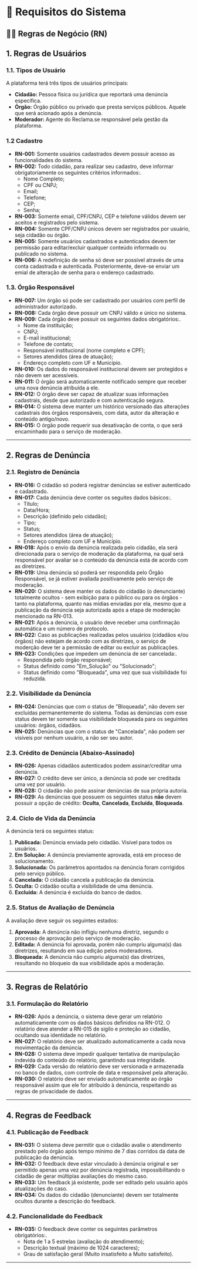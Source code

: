 # 📃 Requisitos do Sistema

## 🧑‍💼 Regras de Negócio (RN)

## 1. Regras de Usuários

### 1.1. Tipos de Usuário

A plataforma terá três tipos de usuários principais:

- **Cidadão:** Pessoa física ou jurídica que reportará uma denúncia específica.
- **Órgão:** Órgão público ou privado que presta serviços públicos. Aquele que será acionado após a denúncia. 
- **Moderador:** Agente do Reclama.se responsável pela gestão da plataforma.

### 1.2 Cadastro 
- **RN-001:** Somente usuários cadastrados devem possuir acesso as funcionalidades do sistema. 
- **RN-002:** Todo cidadão, para realizar seu cadastro, deve informar obrigatoriamente os seguintes critérios informados:.
  - Nome Completo;
  - CPF ou CNPJ;
  - Email;
  - Telefone;
  - CEP;
  - Senha;
- **RN-003:** Somente email, CPF/CNPJ, CEP e telefone válidos devem ser aceitos e registrados pelo sistema. 
- **RN-004:** Somente CPF/CNPJ únicos devem ser registrados por usuário, seja cidadão ou órgão. 
- **RN-005:** Somente usuários cadastrados e autenticados devem ter permissão para editar/excluir qualquer conteúdo informado ou publicado no sistema.
- **RN-006:** A redefinição de senha só deve ser possível através de uma conta cadastrada e autenticada. Posteriormente, deve-se enviar um emial de alteração de senha para o endereço cadastrado.   

### 1.3. Órgão Responsável

- **RN-007:** Um órgão só pode ser cadastrado por usuários com perfil de administrador autorizado.
- **RN-008:** Cada órgão deve possuir um CNPJ válido e único no sistema.
- **RN-009:** Cada órgão deve possuir os seguintes dados obrigatórios:.
  - Nome da instituição;
  - CNPJ;
  - E-mail institucional;
  - Telefone de contato;
  - Responsável institucional (nome completo e CPF);
  - Setores atendidos (área de atuação);
  - Endereço completo com UF e Município.
- **RN-010:** Os dados do responsável institucional devem ser protegidos e não devem ser acessíveis.
- **RN-011:** O órgão será automaticamente notificado sempre que receber uma nova denúncia atribuída a ele.
- **RN-012:** O órgão deve ser capaz de atualizar suas informações cadastrais, desde que autorizado e com autenticação segura.
- **RN-014:** O sistema deve manter um histórico versionado das alterações cadastrais dos órgãos responsáveis, com data, autor da alteração e conteúdo antigo/novo.
- **RN-015:** O órgão pode requerir sua desativação de conta, o que será encaminhado para o serviço de moderação.
  
---

## 2. Regras de Denúncia

### 2.1. Registro de Denúncia 

- **RN-016:** O cidadão só poderá registrar denúncias se estiver autenticado e cadastrado.
- **RN-017:** Cada denúncia deve conter os seguites dados básicos:.
  - Título;
  - Data/Hora;
  - Descrição (definido pelo cidadão);
  - Tipo;
  - Status;
  - Setores atendidos (área de atuação);
  - Endereço completo com UF e Município.
- **RN-018:** Após o envio da denúncia realizada pelo cidadão, ela será direcionada para o serviço de moderação da plataforma, na qual será responsável por avaliar se o conteúdo da denúncia está de acordo com as diretrizes.
- **RN-019:** Uma denúncia só poderá ser respondida pelo Órgão Responsável, se já estiver avaliada positivamente pelo serviço de moderação.   
- **RN-020:** O sistema deve manter os dados do cidadão (o denunciante) totalmente ocultos - sem exibição para o público ou para os órgãos - tanto na plataforma, quanto nas mídias enviadas por ela, mesmo que a publicação da denúncia seja autorizada após a etapa de moderação mencionado na RN-013.
- **RN-021:** Após a denúncia, o usuário deve receber uma confirmação automática e um número de protocolo.
- **RN-022:** Caso as publicações realizadas pelos usuários (cidadãos e/ou órgãos) não estejam de acordo com as diretrizes, o serviço de moderção deve ter a permissão de editar ou excluir as publicações.
- **RN-023:** Condições que impedem um denúncia de ser cancelada:.
  - Respondida pelo órgão responsável;
  - Status definido como "Em_Solução" ou "Solucionado";
  - Status definido como "Bloqueada", uma vez que sua visibilidade foi reduzida. 

### 2.2. Visibilidade da Denúncia

- **RN-024:** Denúncias que com o status de "Bloqueada", não devem ser excluídas permanentemente do sistema. Todas as denúncias com esse status devem ter somente sua visibilidade bloqueada para os seguintes usuários: órgãos, cidadãos.
- **RN-025:** Denúncias que com o status de "Cancelada", não podem ser visíveis por nenhum usuário, a não ser seu autor.

### 2.3. Crédito de Denúncia (Abaixo-Assinado)

- **RN-026:** Apenas cidadãos autenticados podem assinar/creditar uma denúncia.
- **RN-027:** O crédito deve ser único, a denúncia só pode ser creditada uma vez por usuário. 
- **RN-028:** O cidadão não pode assinar denúncias de sua própria autoria.
- **RN-029:** As denúncias que possuem os seguintes status **não** devem possuir a opção de crédito: **Oculta**, **Cancelada**, **Excluída**, **Bloqueada**.

### 2.4. Ciclo de Vida da Denúncia

A denúncia terá os seguintes status:

1.  **Publicada:** Denúncia enviada pelo cidadão. Visível para todos os usuários.
2.  **Em Solução:** A denúncia previamente aprovada, está em proceso de solucionamento. 
3.  **Solucionada:** Os parâmetros apontados na denúncia foram corrigidos pelo serviço público.
4.  **Cancelada:** O cidadão cancela a publicação da denúncia.
5.  **Oculta:** O cidadão oculta a visibilidade de uma denúncia.
6.  **Excluída:** A denúncia é excluída do banco de dados.

### 2.5. Status de Avaliação de Denúncia

A avaliação deve seguir os seguintes estados:

1.  **Aprovada:** A denúncia não infligiu nenhuma diretriz, segundo o processo de aprovação pelo serviço de moderação.
2. **Editada:** A denúncia foi aprovada, porém não cumpriu alguma(s) das diretrizes, resultando em sua edição pelos moderadores. 
3. **Bloqueada:** A denúncia não cumpriu alguma(s) das diretrizes, resultando no bloqueio da sua visibilidade após a moderação.

---

## 3. Regras de Relatório

### 3.1. Formulação do Relatório 

- **RN-026:** Após a denúncia, o sistema deve gerar um relatório automaticamente com os dados básicos definidos na RN-012. O relatório deve atender a RN-015 de sigilo e proteção ao cidadão, ocultando sua identidade no relatório.  
- **RN-027:** O relatório deve ser atualizado automaticamente a cada nova movimentação da denúncia.
- **RN-028:** O sistema deve impedir qualquer tentativa de manipulação indevida do conteúdo do relatório, garantindo sua integridade.
- **RN-029:** Cada versão do relatório deve ser versionada e armazenada no banco de dados, com controle de data e responsável pela alteração.
- **RN-030:** O relatório deve ser enviado automaticamente ao órgão responsável assim que ele for atribuído à denúncia, respeitando as regras de privacidade de dados.

---

## 4. Regras de Feedback

### 4.1. Publicação de Feedback

- **RN-031:** O sistema deve permitir que o cidadão avalie o atendimento prestado pelo órgão após tempo mínimo de 7 dias corridos da data de publicação da denúncia.
- **RN-032:** O feedback deve estar vinculado à denúncia original e ser permitido apenas uma vez por denúncia registrada, impossibilitando o cidadão de gerar múltiplas avaliações do mesmo caso.
- **RN-033:** Um feedback já existente, pode ser editado pelo usuário após atualizações do caso.
- **RN-034:** Os dados do cidadão (denunciante) devem ser totalmente ocultos durante a descrição do feedback.

### 4.2. Funcionalidade do Feedback

- **RN-035:** O feedback deve conter os seguintes parâmetros obrigatórios:.
  - Nota de 1 a 5 estrelas (avaliação do atendimento);
  - Descrição textual (máximo de 1024 caracteres);
  - Grau de satisfação geral (Muito insatisfeito a Muito satisfeito).

---
